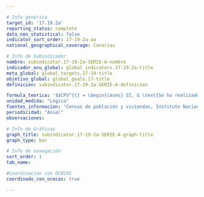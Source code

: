 ```yaml
---

# Info genérica
target_id: '17.19.2a'
reporting_status: complete
data_non_statistical: false
indicator_sort_order: 17-19-2a-aa
national_geographical_coverage: Canarias

# Info de Subindicador
nombre: subindicator.17-19-2a-SERIE-A-nombre
indicador_onu_global: global_indicators.17-19-2a-title
meta_global: global_targets.17-19-title
objetivo_global: global_goals.17-title
definicion: subindicator.17-19-2a-SERIE-A-definicion

formula_teorica: '$$CPV^{t} = \begin{cases} SÍ, & \text{Se ha realizado al menos un censo de población y vivienda en [t, t − 9]} \\ NO, & \text{No se ha realizado al menos un censo de población y vivienda en [t, t − 9]} \end{cases} $$'
unidad_medida: "Lógica"
fuentes_informacion: "Censos de población y viviendas, Instituto Nacional de Estadística (INE)"
periodicidad: "Anual"
observaciones: 

# Info de Gráficas
graph_title: subindicator.17-19-2a-SERIE-A-graph-title
graph_type: bar

# Info de navegación
sort_order: 1
tab_name:

#Coordinación con OCECAS
coordinado_con_ocecas: true

---
```


